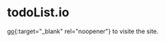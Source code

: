 # todoList.io

[go](https://pleasure01.github.io/todoList.io/){:target="_blank" rel="noopener"} to visite the site.
